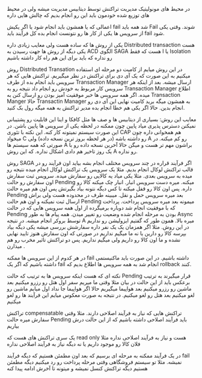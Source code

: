 در محیط های مونولیتیک مدیریت تراکنش توسط دیتابیس مدیریت میشه ولی در محیط های توزیع شده خودمون باید این رو انجام بدیم که چالش هایی داره 

اعمالی که یا همشون باید انجام شود یا اگر یکیش fail شد همه باید Fail شوند. 
وقتی یکی از سرویس ها یکی از کار ها رو نتونست انجام بده کل فرآیند باید fail شود. 

یکی از روش ها که ساده هست ولی معایب زیادی داره Distributed transaction هست 
یکی دیگه از روش ها جهت رسیدن به ACD الگوی SAGA هست که فقط I یا Isolation رو نداره که باید برای این هم راه کار داشته باشیم 

روش Distributed Transation
در این روش میایم از کامیت دو مرحله ای استفاده میکنیم به این صورت که یک آی دی برای تراکنش در نظر میگیریم. تراکنش هایی که هر سرویس باید انجام بده از طرف Transaction Manager ارسال میشه. بعد از اینکه هر سرویس کار مربوط به خودش رو انجام داد نتیجه رو به Transaction Manager اطلاع میده. اگر همه سرویس ها خبر موفقیت آمیز بودن رو ارسال کنن به Transaction Manger حالا Transactin Manager به همشون میگه برید کامیت نهایی این آی دی رو انجام بدین. حالا اگر یکی هم خطا انجام بده مدیر تراکنش به همه میگه رول بک کنید. 

معایب این روش:
بسیاری از دیتابیس ها و صف ها مثل کافکا و اینا این قابلیت رو پشتیبانی نمیکنن
دسترس پذیری میاد پایین چون ممکنه در لحظه یکی از سرویس ها پایین باشن. در این صورت سیستم نمیتونه کار کنه. این نکته با تئوری CAP هم همخوانی داره چون میخواد C رو داشته باشه (در هر لحظه بروز ترین نسخه داده) ولی A رو کم میکنه. در صورتی که همه سیستم ها A براشون مهم تر هست و میگن حالا آخرین نسخه داده رو با یک روز تاخیر هم دادی اشکال نداره. که این روش A رو نداره. 


روش SAGA
اگر فرآیند قراره در چند سرویس مختلف انجام بشه بیاید اون فرآیند رو در قالب تراکنش لوکال انجام بدیم. مثلا یک سرویس یک تراکنش لوکال انجام میده نتیجه رو میده به سرویس بعدی. مثلا یکی میاد یه کالایی رو سفارش میده. سرویس ثبت سفارش اون سفارش رو حالت Pending میکنه. میره دست سرویس انبار. انبار چک میکنه کالا رو داره. پس اون کالا رو قفل میکنه تا کس دیگه نتونه بیاد بگیرتش پس اون هم میره حالت Pending بعد میره سرویس حمل و نقل. میبینه طرف در محدوده هست ولی براش ارسال ثبت نمیکنه و اون هم حالت Pending میمونه بعد میره سرویس پرداخت. پرداخت که با موفقیت انجام شد دوباره برمیگرده از اول همه سرویس هایی که در حالت Pending بودن به مرحله انجام شده وضعیت رو تغییر میدن. 
همه پیام ها به طور Async توسط بروکر انجام میشه. در نتیجه A میره بالا. 
همون طور که گفتیم ایزولیشن رو نداریم در این روش. مثلا اگر همزمان یک یک نفر داره سفارشش بررسی میشه یکی دیگه بیاد بپرسه کالا رو دارین یا نه ما میگیم نداریم در صورتی که اون سفارش هنوز تایید نهایی نشده و ما اون کالا رو داریم ولی میگیم نداریم. پس دو تراکنش تاثیر مخرب رو هم میذارن .

در هر کدوم از این سرویس ها ممکنه fail داشته باشیم. در این صورت باید ماکنیستمی داشته باشیم که اگر یک fail انجام شد به همه سرویس ها اطلاع بدیم که rollback کنند. 

نکته ای که هست اینکه سرویس ها به ترتیب که حالت Pending قرار میگیرند به ترتیب برعکس باید از این حالت در بیان مثلا وقتی ما میریم سفر اول هتل رو رزرو میکنیم بعد ماشین رو رزرو میکنیم بعد هواپیما میگیریم حالا اگر هواپیما جا نداد اول میایم ماشین رو لغو میکنیم بعد هتل رو لغو میکنیم. در نتیجه به صورت معکوس میایم این فرآیند ها رو لغو میکنیم


تراکنش compensatable
تراکنش هایی که نیاز به فرآیند اصلاحی دارند. مثلا وقتی سفارش میره حالت Pending باید فرآیند اصلاحی داشته باشیم که از این حالت درش بیاریم

یک سری تراکنش های هست که read only هست و نیاز به فرآیند اصلاحی نداره مثلا فلان کالا رو موجود داریم یا نه دیگه نیاز به فرآیند اصلاحی نداره 



در یک فرآیند ممکنه به مرحله ای برسیم که بعد اون مطمئن هستیم که دیگه فرآیند fail نمیشه. مثلا تو سیستم فروشگاهی وقتی مرحله پرداخت رو رد میکنیم دیگه مطمئن هستیم دیگه تراکنش کنسل نمیشه و میتونه تا آخرش ادامه پیدا کنه 



